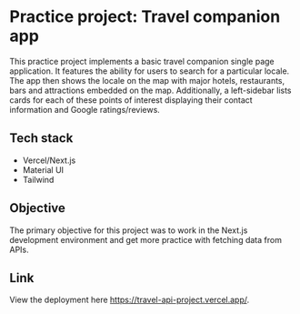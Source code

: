 
# Practice project: Travel companion app

This practice project implements a basic travel companion single page application. 
It features the ability for users to search for a particular locale. The app 
then shows the locale on the map with major hotels, restaurants, bars and attractions
embedded on the map. Additionally, a left-sidebar  lists cards for each of these points of interest
displaying their contact information and Google ratings/reviews.

## Tech stack
- Vercel/Next.js
- Material UI
- Tailwind

## Objective
The primary objective for this project was to work in the Next.js development environment and get more practice
with fetching data from APIs.

## Link
View the deployment here https://travel-api-project.vercel.app/.







